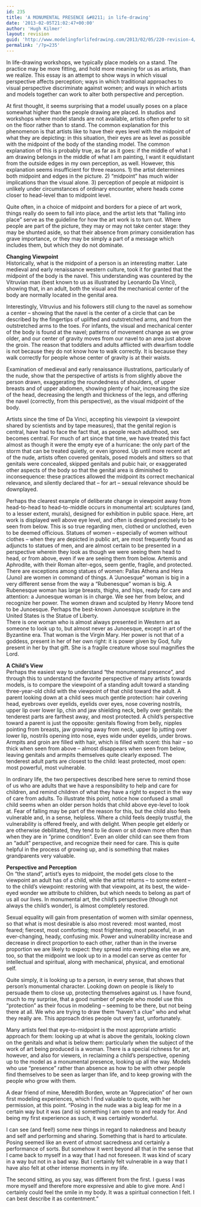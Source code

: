 ```yaml
---
id: 235
title: 'A MONUMENTAL PRESENCE &#8211; in life-drawing'
date: '2013-02-05T21:02:47+00:00'
author: 'Hugh Kilmer'
layout: revision
guid: 'http://www.modelingforlifedrawing.com/2013/02/05/220-revision-4/'
permalink: '/?p=235'
---
```


In life-drawing workshops, we typically place models on a stand. The practice may be more fitting, and hold more meaning for us as artists, than we realize. This essay is an attempt to show ways in which visual perspective affects perception; ways in which traditional approaches to visual perspective discriminate against women; and ways in which artists and models together can work to alter both perspective and perception.

At first thought, it seems surprising that a model usually poses on a place somewhat higher than the people drawing are placed. In studios and workshops where model stands are not available, artists often prefer to sit on the floor rather than to stand. The common explanation for this phenomenon is that artists like to have their eyes level with the midpoint of what they are depicting: in this situation, their eyes are as level as possible with the midpoint of the body of the standing model. The common explanation of this is probably true, as far as it goes: if the middle of what I am drawing belongs in the middle of what I am painting, I want it equidistant from the outside edges in my own perception, as well. However, this explanation seems insufficient for three reasons. 1) the artist determines both midpoint and edges in the picture. 2) “midpoint” has much wider implications than the visual alone. 3) perception of people at midpoint is unlikely under circumstances of ordinary encounter, where heads come closer to head-level than to midpoint level.

Quite often, in a choice of midpoint and borders for a piece of art work, things really do seem to fall into place, and the artist lets that “falling into place” serve as the guideline for how the art work is to turn out. Where people are part of the picture, they may or may not take center stage: they may be shunted aside, so that their absence from primary consideration has grave importance, or they may be simply a part of a message which includes them, but which they do not dominate.

**Changing Viewpoint**  
Historically, what is the midpoint of a person is an interesting matter. Late medieval and early renaissance western culture, took it for granted that the midpoint of the body is the navel. This understanding was countered by the Vitruvian man (best known to us as illustrated by Leonardo Da Vinci), showing that, in an adult, both the visual and the mechanical center of the body are normally located in the genital area.

Interestingly, Vitruvius and his followers still clung to the navel as somehow a center – showing that the navel is the center of a circle that can be described by the fingertips of uplifted and outstretched arms, and from the outstretched arms to the toes. For infants, the visual and mechanical center of the body is found at the navel; patterns of movement change as we grow older, and our center of gravity moves from our navel to an area just above the groin. The reason that toddlers and adults afflicted with dwarfism toddle is not because they do not know how to walk correctly. It is because they walk correctly for people whose center of gravity is at their waists.

Examination of medieval and early renaissance illustrations, particularly of the nude, show that the perspective of artists is from slightly above the person drawn, exaggerating the roundedness of shoulders, of upper breasts and of upper abdomen, showing plenty of hair, increasing the size of the head, decreasing the length and thickness of the legs, and offering the navel (correctly, from this perspective), as the visual midpoint of the body.

Artists since the time of Da Vinci, accepting his viewpoint (a viewpoint shared by scientists and by tape measures), that the genital region is central, have had to face the fact that, as people reach adulthood, sex becomes central. For much of art since that time, we have treated this fact almost as though it were the empty eye of a hurricane: the only part of the storm that can be treated quietly, or even ignored. Up until more recent art of the nude, artists often covered genitals, posed models and sitters so that genitals were concealed, skipped genitals and pubic hair, or exaggerated other aspects of the body so that the genital area is diminished to inconsequence: these practices allowed the midpoint its correct mechanical relevance, and silently declared that – for art – sexual relevance should be downplayed.

Perhaps the clearest example of deliberate change in viewpoint away from head-to-head to head-to-middle occurs in monumental art: sculptures (and, to a lesser extent, murals), designed for exhibition in public space. Here, art work is displayed well above eye level, and often is designed precisely to be seen from below. This is so true regarding men, clothed or unclothed, even to be deemed officious. Statues of women – especially of women without clothes – when they are depicted in public art, are most frequently found as adjuncts to statues of men, and are almost certain to be presented in a perspective wherein they look as though we were seeing them head to head, or from above, even if we are seeing them from below. Artemis and Aphrodite, with their Roman alter-egos, seem gentle, fragile, and protected. There are exceptions among statues of women: Pallas Athena and Hera (Juno) are women in command of things. A ‘Junoesque” woman is big in a very different sense from the way a “Rubenesque” woman is big. A Rubenesque woman has large breasts, thighs, and hips, ready for care and attention: a Junoesque woman is in charge. We see her from below, and recognize her power. The women drawn and sculpted by Henry Moore tend to be Junoesque. Perhaps the best-known Junoesque sculpture in the United States is the Statue of Liberty.  
There is one woman who is almost always presented in Western art as someone to look up to, but almost never as Junoesque, except in art of the Byzantine era. That woman is the Virgin Mary. Her power is not that of a goddess, present in her of her own right: it is power given by God, fully present in her by that gift. She is a fragile creature whose soul magnifies the Lord.

**A Child’s View**  
Perhaps the easiest way to understand “the monumental presence”, and through this to understand the favorite perspective of many artists towards models, is to compare the viewpoint of a standing adult toward a standing three-year-old child with the viewpoint of that child toward the adult. A parent looking down at a child sees much gentle protection: hair covering head, eyebrows over eyelids, eyelids over eyes, nose covering nostrils, upper lip over lower lip, chin and jaw shielding neck, belly over genitals: the tenderest parts are farthest away, and most protected. A child’s perspective toward a parent is just the opposite: genitals flowing from belly, nipples pointing from breasts, jaw growing away from neck, upper lip jutting over lower lip, nostrils opening into nose, eyes wide under eyelids, under brows. Armpits and groin are filled with hair, which is filled with scent: this hair – so thick when seen from above – almost disappears when seen from below, leaving genitals and armpits themselves quite clearly exposed. The tenderest adult parts are closest to the child: least protected, most open: most powerful, most vulnerable.

In ordinary life, the two perspectives described here serve to remind those of us who are adults that we have a responsibility to help and care for children, and remind children of what they have a right to expect in the way of care from adults. To illustrate this point, notice how confused a small child seems when an older person holds that child above eye-level to look at. Fear of falling may be part of the reason for this, but the child also feels vulnerable and, in a sense, helpless. Where a child feels deeply trustful, the vulnerability is offered freely, and with delight. When people get elderly or are otherwise debilitated, they tend to lie down or sit down more often than when they are in “prime condition”. Even an older child can see them from an “adult” perspective, and recognize their need for care. This is quite helpful in the process of growing up, and is something that makes grandparents very valuable.

**Perspective and Perception**  
On “the stand”, artist’s eyes to midpoint, the model gets close to the viewpoint an adult has of a child, while the artist returns – to some extent – to the child’s viewpoint: restoring with that viewpoint, at its best, the wide-eyed wonder we attribute to children, but which needs to belong as part of us all our lives. In monumental art, the child’s perspective (though not always the child’s wonder), is almost completely restored.

Sexual equality will gain from presentation of women with similar openness, so that what is most desirable is also most revered: most wanted, most feared; fiercest, most comforting; most frightening, most peaceful, in an ever-changing, heady, confusing mix. Power and vulnerability increase and decrease in direct proportion to each other, rather than in the inverse proportion we are likely to expect: they spread into everything else we are, too, so that the midpoint we look up to in a model can serve as center for intellectual and spiritual, along with mechanical, physical, and emotional self.

Quite simply, it is looking up to a person, in every sense, that shows that person’s monumental character. Looking down on people is likely to persuade them to close up, protecting themselves against us. I have found, much to my surprise, that a good number of people who model use this “protection” as their focus in modeling – seeming to be there, but not being there at all. We who are trying to draw them “haven’t a clue” who and what they really are. This approach dries people out very fast, unfortunately.

Many artists feel that eye-to-midpoint is the most appropriate artistic approach for them: looking up at what is above the genitals, looking clown on the genitals and what is below them: particularly when the subject of the work of art being produced is a woman. There is a special richness for art, however, and also for viewers, in reclaiming a child’s perspective, opening up to the model as a monumental presence, looking up all the way. Models who use “presence” rather than absence as how to be with other people find themselves to be seen as larger than life, and to keep growing with the people who grow with them.

A dear friend of mine, Meredith Borden, wrote an “Appreciation” of her own first modeling experiences, which I find valuable to quote, with her permission, at this point. “Posing in the nude was a big leap for me in a certain way but it was (and is) something I am open to and ready for. And being my first experience as such, it was certainly wonderful.

I can see (and feel!) some new things in regard to nakedness and beauty and self and performing and sharing. Something that is hard to articulate. Posing seemed like an event of utmost sacredness and certainly a performance of sorts. But somehow it went beyond all that in the sense that I came back to myself in a way that I had not foreseen. It was kind of scary in a way but not in a bad way. But I certainly felt vulnerable in a way that I have also felt at other intense moments in my life.

The second sitting, as you say, was different from the first. I guess I was more myself and therefore more expressive and able to give more. And I certainly could feel the smile in my body. It was a spiritual connection I felt. I can best describe it as contentment.”